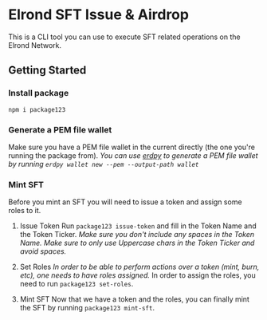 # Elrond SFT Issue & Airdrop

This is a CLI tool you can use to execute SFT related operations on the Elrond Network.

## Getting Started

### Install package

`npm i package123`

### Generate a PEM file wallet

Make sure you have a PEM file wallet in the current directly (the one you're running the package from).
_You can use [erdpy](https://docs.elrond.com/sdk-and-tools/erdpy/erdpy/) to generate a PEM file wallet by running `erdpy wallet new --pem --output-path wallet`_

### Mint SFT

Before you mint an SFT you will need to issue a token and assign some roles to it.

1. Issue Token
   Run `package123 issue-token` and fill in the Token Name and the Token Ticker.
   _Make sure you don't include any spaces in the Token Name._
   _Make sure to only use Uppercase chars in the Token Ticker and avoid spaces._

2. Set Roles
   _In order to be able to perform actions over a token (mint, burn, etc), one needs to have roles assigned._
   In order to assign the roles, you need to run `package123 set-roles`.

3. Mint SFT
   Now that we have a token and the roles, you can finally mint the SFT by running `package123 mint-sft`.
